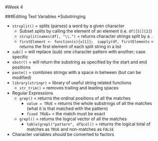 #Week 4

###Editing Text Variables
*Substringing
  * `strsplit()` = splits (parses) a word by a given character 
    * Subset splits by calling the element of an element (i.e. `df[[5]][2]`)
    * `strsplit(names(df), "\\.")` = returns character strings split by a `.`
    * `firstElement <- function(x){x[1]};  sapply(df, firstElements` = returns the first element of each split string in a list
  * `sub()` = will replace (sub) one character pattern with another; case specific
  * `sbstr()` = will return the substring as specified by the start and end positions
  * `paste()` = combines strings with a space in between (but can be modified)
  * `library(stringr)` = library of useful string related functions
    * `str_trim()` = removes trailing and leading spaces
* Regular Expressions
  * `grep()` = returns the ordinal positions of all the matches
    * `value = TRUE` = returns the whole substrings of all the matches (what it is that matched with the pattern)
    * `fixed TRUE=` = the match must be exact
  * `grepl()` = returns the logical vector of all the matches
    * `table(grepl("pattern", df$col))` = returns the logical total of matches as `TRUE` and non-matches as `FALSE`
* Character variables should be converted to factors
